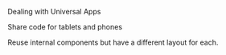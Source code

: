 Dealing with Universal Apps

Share code for tablets and phones

Reuse internal components but have a different layout for each.
